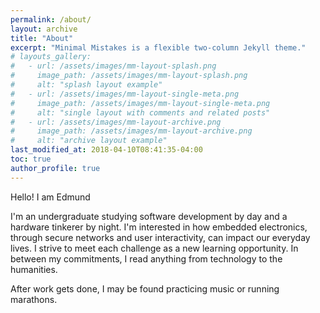 ```yaml
---
permalink: /about/
layout: archive
title: "About"
excerpt: "Minimal Mistakes is a flexible two-column Jekyll theme."
# layouts_gallery:
#   - url: /assets/images/mm-layout-splash.png
#     image_path: /assets/images/mm-layout-splash.png
#     alt: "splash layout example"
#   - url: /assets/images/mm-layout-single-meta.png
#     image_path: /assets/images/mm-layout-single-meta.png
#     alt: "single layout with comments and related posts"
#   - url: /assets/images/mm-layout-archive.png
#     image_path: /assets/images/mm-layout-archive.png
#     alt: "archive layout example"
last_modified_at: 2018-04-10T08:41:35-04:00
toc: true
author_profile: true
---
```


Hello! I am Edmund

I'm an undergraduate studying software development by day and a hardware tinkerer by night. I'm interested in how embedded electronics, through secure networks and user interactivity, can impact our everyday lives. I strive to meet each challenge as a new learning opportunity. In between my commitments, I read anything from technology to the humanities. 

After work gets done, I may be found practicing music or running marathons.